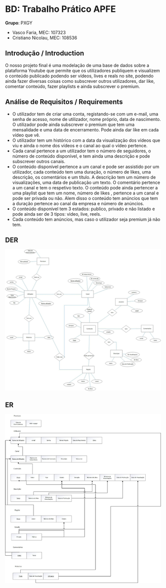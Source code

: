 # BD: Trabalho Prático APFE

**Grupo**: PXGY
- Vasco Faria, MEC: 107323
- Cristiano Nicolau, MEC: 108536

## Introdução / Introduction
 
O nosso projeto final é uma modelação de uma base de dados sobre a plataforma Youtube que permite que os utilizadores publiquem e visualizem o  conteúdo publicado podendo ser vídeos, lives e reals no site, podendo ainda fazer diversas coisas como subscrever outros utilizadores, dar like, comentar conteúdo, fazer playlists e ainda subscrever o premium. 

## ​Análise de Requisitos / Requirements

- O utilizador tem de criar uma conta, registando-se com um e-mail, uma senha de acesso, nome de utilizador, nome próprio, data de nascimento. O utilizador pode ainda subscrever o premium que tem uma mensalidade e uma data de encerramento.  Pode ainda dar like em cada vídeo que vê.
- O utilizador tem um histórico com a data da visualização dos vídeos que viu e ainda o nome dos vídeos e o canal ao qual o vídeo pertence.
- Cada canal pertence a um utilizador tem o número de seguidores, o número de conteúdo disponível, e tem ainda uma descrição e pode subscrever outros canais.	
- O conteúdo disponível pertence a um canal e pode ser assistido por um utilizador, cada conteúdo tem uma duração, o número de likes, uma descrição, os comentários e um título. A descrição tem um número de visualizações, uma data de publicação um texto. O comentário pertence a um canal e tem o respetivo texto. O conteúdo pode ainda pertencer a uma playlist que tem um nome, número de likes , pertence a um canal e pode ser privada ou não. Alem disso o conteúdo tem anúncios que tem a duração pertence ao canal da empresa e número de anúncios.
- O conteúdo disponível tem 3 estados: publico, privado e não listado e pode ainda ser de 3 tipos: video, live, reels. 
- Cada conteúdo tem anúncios, mas caso o utilizador seja premium já não tem.

## DER


![DER Diagram!](der.jpg "AnImage")

## ER

![ER Diagram!](er.jpg "AnImage")